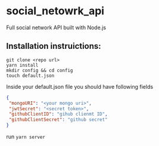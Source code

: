 # social_netowrk_api
Full social network API built with Node.js


## Installation instruictions:

```
git clone <repo url>
yarn install
mkdir config && cd config
touch default.json
```

 Inside your default.json file you should have following fields 
 
 ```json 
 {
  "mongoURI": "<your mongo uri>",
  "jwtSecret": "<secret token>",
  "githubClientID": "gihub clienmt ID",
  "githubClientSecret": "github secret"
}
 ```

run ```yarn server ```

